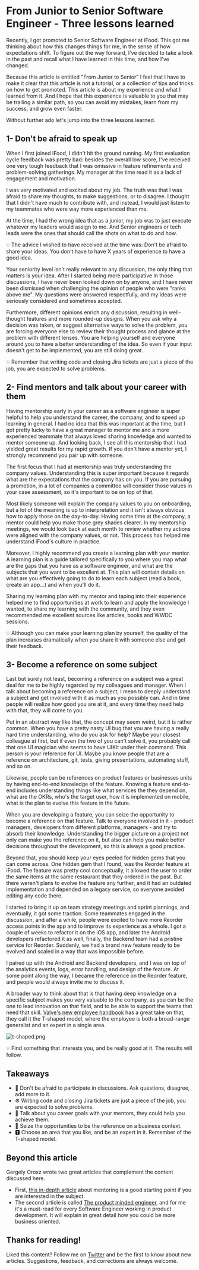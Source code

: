# From Junior to Senior Software Engineer - Three lessons learned

Recently, I got promoted to Senior Software Engineer at iFood. This got me thinking about how this changes things for me, in the sense of how expectations shift. To figure out the way forward, I've decided to take a look in the past and recall what I have learned in this time, and how I've changed.

Because this article is entitled "From Junior to Senior" I feel that I have to make it clear that this article is not a tutorial, or a collection of tips and tricks on how to get promoted. This article is about my experience and what I learned from it. And I hope that this experience is valuable to you that may be trailing a similar path, so you can avoid my mistakes, learn from my success, and grow even faster.

Without further ado let's jump into the three lessons learned.

## 1- Don't be afraid to speak up

When I first joined iFood, I didn't hit the ground running. My first evaluation cycle feedback was pretty bad: besides the overall low score, I've received one very tough feedback that I was omissive in feature refinements and problem-solving gatherings. My manager at the time read it as a lack of engagement and motivation.

I was very motivated and excited about my job. The truth was that I was afraid to share my thoughts, to make suggestions, or to disagree. I thought that I didn't have much to contribute with, and instead, I would just listen to my teammates who were way more experienced than me.

At the time, I had the wrong idea that as a junior, my job was to just execute whatever my leaders would assign to me. And Senior engineers or tech leads were the ones that should call the shots on what to do and how.

<aside>
💡 The advice I wished to have received at the time was: Don't be afraid to share your ideas. You don't have to have X years of experience to have a good idea.

</aside>

Your seniority level isn't really relevant to any discussion, the only thing that matters is your idea. After I started being more participative in those discussions, I have never been looked down on by anyone, and I have never been dismissed when challenging the opinion of people who were "ranks above me". My questions were answered respectfully, and my ideas were seriously considered and sometimes accepted.

Furthermore, different opinions enrich any discussion, resulting in well-thought features and more rounded-up designs. When you ask why a decision was taken, or suggest alternative ways to solve the problem, you are forcing everyone else to review their thought process and glance at the problem with different lenses. You are helping yourself and everyone around you to have a better understanding of the idea. So even if your input doesn't get to be implemented, you are still doing great.

<aside>
💡 Remember that writing code and closing Jira tickets are just a piece of the job, you are expected to solve problems.

</aside>

## 2- Find mentors and talk about your career with them

Having mentorship early in your career as a software engineer is super helpful to help you understand the career, the company, and to speed up learning in general. I had no idea that this was important at the time, but I got pretty lucky to have a great manager to mentor me and a more experienced teammate that always loved sharing knowledge and wanted to mentor someone up. And looking back, I see all this mentorship that I had yielded great results for my rapid growth. If you don't have a mentor yet, I strongly recommend you pair up with someone.

The first focus that I had at mentorship was truly understanding the company values. Understanding this is super important because it regards what are the expectations that the company has on you. If you are pursuing a promotion, in a lot of companies a committee will consider those values in your case assessment, so it's important to be on top of that.

Most likely someone will explain the company values to you on onboarding, but a lot of the meaning is up to interpretation and it isn't always obvious how to apply those on the day-to-day. Having some time at the company, a mentor could help you make those grey shades clearer. In my mentorship meetings, we would look back at each month to review whether my actions were aligned with the company values, or not. This process has helped me understand iFood's culture in practice.

Moreover, I highly recommend you create a learning plan with your mentor. A learning plan is a guide tailored specifically to you where you map what are the gaps that you have as a software engineer, and what are the subjects that you want to be excellent at. This plan will contain details on what are you effectively going to do to learn each subject (read a book, create an app...) and when you'll do it.

Sharing my learning plan with my mentor and taping into their experience helped me to find opportunities at work to learn and apply the knowledge I wanted, to share my learning with the community, and they even recommended me excellent sources like articles, books and WWDC sessions.

<aside>
💡 Although you can make your learning plan by yourself, the quality of the plan increases dramatically when you share it with someone else and get their feedback.

</aside>

## 3- Become a reference on some subject

Last but surely not least, becoming a reference on a subject was a great deal for me to be highly regarded by my colleagues and manager. When I talk about becoming a reference on a subject, I mean to deeply understand a subject and get involved with it as much as you possibly can. And in time people will realize how good you are at it, and every time they need help with that, they will come to you.

Put in an abstract way like that, the concept may seem weird, but it is rather common. When you have a pretty nasty UI bug that you are having a really hard time understanding, who do you ask for help? Maybe your closest colleague at first, but if even the two of you can't solve it, you probably call that one UI magician who seems to have UIKit under their command. This person is your reference for UI. Maybe you know people that are a reference on architecture, git, tests, giving presentations, automating stuff, and so on.

Likewise, people can be references on product features or businesses units by having end-to-end knowledge of the feature. Knowing a feature end-to-end includes understanding things like what services the they depend on, what are the OKRs, who's the target user, how it is implemented on mobile, what is the plan to evolve this feature in the future.

When you are developing a feature, you can seize the opportunity to become a reference on that feature. Talk to everyone involved in it - product managers, developers from different platforms, managers - and try to absorb their knowledge. Understanding the bigger picture on a project not only can make you the reference on it, but also can help you make better decisions throughout the development, so this is always a good practice.

Beyond that, you should keep your eyes peeled for hidden gems that you can come across. One hidden gem that I found, was the Reorder feature at iFood. The feature was pretty cool conceptually, it allowed the user to order the same items at the same restaurant that they ordered in the past. But there weren't plans to evolve the feature any further, and it had an outdated implementation and depended on a legacy service, so everyone avoided editing any code there.

I started to bring it up on team strategy meetings and sprint plannings, and eventually, it got some traction. Some teammates engaged in the discussion, and after a while, people were excited to have more Reorder access points in the app and to improve its experience as a whole. I got a couple of weeks to refactor it on the iOS app, and later the Android developers refactored it as well, finally, the Backend team had a pristine service for Reorder. Suddenly, we had a brand new feature ready to be evolved and scaled in a way that was impossible before.

I paired up with the Android and Backend developers, and I was on top of the analytics events, logs, error handling, and design of the feature. At some point along the way, I became the reference on the Reorder feature, and people would always invite me to discuss it.

A broader way to think about that is that having deep knowledge on a specific subject makes you very valuable to the company, as you can be the one to lead innovation on that field, and to be able to support the teams that need that skill. [Valve's new employee handbook](https://cdn.cloudflare.steamstatic.com/apps/valve/Valve_NewEmployeeHandbook.pdf) has a great take on that, they call it the T-shaped model, where the employee is both a broad-range generalist and an expert in a single area.

![t-shaped.png](from-junior-to-senior/t-shaped.png)

<aside>
💡 Find something that interests you, and be really good at it. The results will follow.

</aside>

## Takeaways

- 📢 Don't be afraid to participate in discussions. Ask questions, disagree, add more to it.
- ⚙️ Writing code and closing Jira tickets are just a piece of the job, you are expected to solve problems.
- 🧠 Talk about you career goals with your mentors, they could help you achieve them.
- 👀 Seize the opportunities to be the reference on a business context.
- 🆃 Choose an area that you like, and be an expert in it. Remember of the T-shaped model.

## Beyond this article

Gergely Orosz wrote two great articles that complement the content discussed here.

- First, [this in-depth article](https://blog.pragmaticengineer.com/developers-mentoring-other-developers/) about mentoring is a good starting point if you are interested in the subject.
- The second article is called [The product minded engineer](https://blog.pragmaticengineer.com/the-product-minded-engineer/), and for me it's a must-read for every Software Engineer working in product development. It will explain in great detail how you could be more business oriented.

## Thanks for reading!

Liked this content? Follow me on [Twitter](https://twitter.com/oliveira__lucas) and be the first to know about new articles. Suggestions, feedback, and corrections are always welcome.
